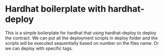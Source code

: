 # Hardhat boilerplate with hardhat-deploy

This is a simple boilerplate for hardhat that using hardhat-deploy to deploy the contract.
We can put all the deployment scripts in deploy folder and the scripts will be executed sequentially based on number on the files name. Or we can deploy with specific tags.

